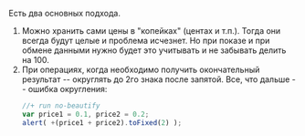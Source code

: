 Есть два основных подхода.
<ol>
<li>Можно хранить сами цены в "копейках" (центах и т.п.). Тогда они всегда будут целые и проблема исчезнет. Но при показе и при обмене данными нужно будет это учитывать и не забывать делить на 100.</li>
<li>При операциях, когда необходимо получить окончательный результат -- округлять до 2го знака после запятой. Все, что дальше -- ошибка округления:

```js
//+ run no-beautify
var price1 = 0.1, price2 = 0.2;
alert( +(price1 + price2).toFixed(2) );
```

</li>
</ol>